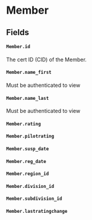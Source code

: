 # Member

## Fields

#### `Member.id`
The cert ID (CID) of the Member.
#### `Member.name_first`
Must be authenticated to view
#### `Member.name_last`
Must be authenticated to view
#### `Member.rating`
#### `Member.pilotrating`
#### `Member.susp_date`
#### `Member.reg_date`
#### `Member.region_id`
#### `Member.division_id`
#### `Member.subdivision_id`
#### `Member.lastratingchange`